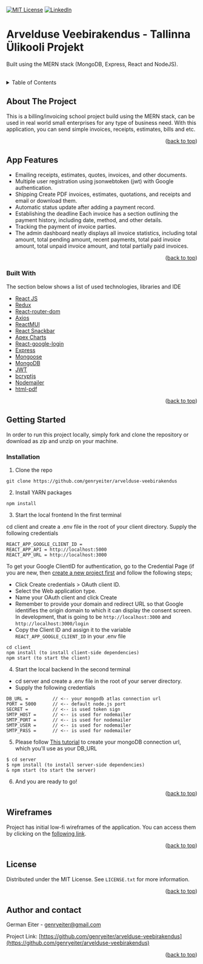 <div id="top"></div>
<br>


[![MIT License][license-shield]][license-url]
[![LinkedIn][linkedin-shield]][linkedin-url]

# Arvelduse Veebirakendus - Tallinna Ülikooli Projekt

Built using the MERN stack (MongoDB, Express, React and NodeJS).

<br>

<details>
  <summary>Table of Contents</summary>
  <ol>
    <li>
      <a href="#about-the-project">About The Project</a>
      <ul>
        <li><a href="#built-with">Built With</a></li>
      </ul>
    </li>
    <li>
      <a href="#getting-started">Getting Started</a>
      <ul>
        <li><a href="#installation">Installation</a></li>
      </ul>
    </li>
    <li><a href="#project-structure">Project Structure</a></li>
    <li><a href="#license">License</a></li>
    <li><a href="#contact">Contact</a></li>
  </ol>
</details>

## About The Project

This is a billing/invoicing school project build using the MERN stack, can be used in real world small enterprises for
any type of business need. With this application, you can send simple invoices, receipts, estimates, bills and etc.

<p align="right">(<a href="#top">back to top</a>)</p>

## App Features

- Emailing receipts, estimates, quotes, invoices, and other documents.
- Multiple user registration using jsonwebtoken (jwt) with Google authentication.
- Shipping Create PDF invoices, estimates, quotations, and receipts and email or download them.
- Automatic status update after adding a payment record.
- Establishing the deadline Each invoice has a section outlining the payment history, including date, method, and other
  details.
- Tracking the payment of invoice parties.
- The admin dashboard neatly displays all invoice statistics, including total amount, total pending amount, recent
  payments, total paid invoice amount, total unpaid invoice amount, and total partially paid invoices.

<p align="right">(<a href="#top">back to top</a>)</p>

### Built With

The section below shows a list of used technologies, libraries and IDE

- [React JS](https://reactjs.org/)
- [Redux](https://redux.js.org/)
- [React-router-dom](https://reactrouter.com/web/guides/quick-start)
- [Axios](https://github.com/axios/axios)
- [ReactMUI](https://material-ui.com/)
- [React Snackbar](https://www.npmjs.com/package/react-snackbar)
- [Apex Charts](https://apexcharts.com/react-chart-demos/)
- [React-google-login](https://www.npmjs.com/package/react-google-login)
- [Express](https://chat.openai.com/chat#:~:text=https%3A//expressjs.com/)
- [Mongoose](https://mongoosejs.com/)
- [MongoDB](https://www.mongodb.com/)
- [JWT](https://jwt.io/)
- [bcryptjs](https://www.npmjs.com/package/bcryptjs)
- [Nodemailer](https://nodemailer.com/about/)
- [html-pdf](https://www.npmjs.com/package/html-pdf)

<p align="right">(<a href="#top">back to top</a>)</p>

## Getting Started

In order to run this project locally, simply fork and clone the repository or download as zip and unzip on your machine.

### Installation

1. Clone the repo
```
git clone https://github.com/genryeiter/arvelduse-veebirakendus
```

2. Install YARN packages
```
npm install
```

3. Start the local frontend
   In the first terminal

cd client and create a .env file in the root of your client directory.
Supply the following credentials

```
REACT_APP_GOOGLE_CLIENT_ID = 
REACT_APP_API = http://localhost:5000
REACT_APP_URL = http://localhost:3000
```

To get your Google ClientID for authentication, go to the Credential Page (if you are new, then [create a new project first](https://console.cloud.google.com/projectcreate) and follow the following steps;
- Click Create credentials > OAuth client ID.
- Select the Web application type.
- Name your OAuth client and click Create
- Remember to provide your domain and redirect URL so that Google identifies the origin domain to which it can display the consent screen. In development, that is going to be `http://localhost:3000` and `http://localhost:3000/login`
- Copy the Client ID and assign it to the variable `REACT_APP_GOOGLE_CLIENT_ID` in your .env file

```
cd client
npm install (to install client-side dependencies)
npm start (to start the client)
```
4. Start the local backend
   In the second terminal
- cd server and create a .env file in the root of your server directory.
- Supply the following credentials

```
DB_URL =         // <-- your mongodb atlas connection url 
PORT = 5000      // <-- default node.js port
SECRET =         // <-- is used token sign  
SMTP_HOST =      // <-- is used for nodemailer
SMTP_PORT =      // <-- is used for nodemailer
SMTP_USER =      // <-- is used for nodemailer
SMTP_PASS =      // <-- is used for nodemailer
```

5. Please follow [This tutorial](https://www.mongodb.com/blog/post/quick-start-nodejs-mongodb-how-to-get-connected-to-your-database) to create your mongoDB connection url, which you'll use as your DB_URL
```
$ cd server
$ npm install (to install server-side dependencies)
& npm start (to start the server)
```

6. And you are ready to go!

<p align="right">(<a href="#top">back to top</a>)</p>

## Wireframes

Project has initial low-fi wireframes of the application. You can access them by clicking on the [following link](https://github.com/genryeiter/arvelduse-veebirakendus/tree/main/wireframes).

<p align="right">(<a href="#top">back to top</a>)</p>

## License

Distributed under the MIT License. See `LICENSE.txt` for more information.

<p align="right">(<a href="#top">back to top</a>)</p>

## Author and contact

German Eiter - genryeiter@gmail.com

Project Link: [https://github.com/genryeiter/arvelduse-veebirakendus](https://github.com/genryeiter/arvelduse-veebirakendus)

<p align="right">(<a href="#top">back to top</a>)</p>


[license-shield]: https://img.shields.io/github/license/othneildrew/Best-README-Template.svg?style=for-the-badge

[license-url]: https://github.com/genryeiter/arvelduse-veebirakendus/blob/master/LICENSE.txt

[linkedin-shield]: https://img.shields.io/badge/-LinkedIn-black.svg?style=for-the-badge&logo=linkedin&colorB=555

[linkedin-url]: https://www.linkedin.com/in/german-eiter/